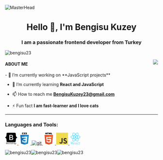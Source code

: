 ![MasterHead](https://1.bp.blogspot.com/-7A4WynwLsMw/XbBpCXG8fHI/AAAAAAAAMt4/uOa1bpLskYgrwGbllhSu2SDj_Mig8SXJQCLcBGAsYHQ/s1600/2000_600px.gif)
<h1 align="center">Hello 👋, I'm Bengisu Kuzey</h1>
<h3 align="center">I am a passionate frontend developer from Turkey</h3>

<p align="left"><img src="https://komarev.com/ghpvc/?username=bengisu23&label=Profile%20views&color=0e75b6&style=flat" alt="bengisu23" /></p>
<img align="right"  src="https://media.tenor.com/g3y2q5VQxvAAAAAM/cat-computer.gif">

<h4> ABOUT ME </h4>
- 🔭 I’m currently working on **JavaScript projects**

- 🌱 I’m currently learning **React and JavaScript**

- 📫 How to reach me **BengisuKuzey23@gmail.com**

- ⚡ Fun fact **I am fast-learner and I love cats**
<hr>

<p align="left"></p>

<h3 align="left">Languages and Tools:</h3>

<p align="left"> <a href="https://getbootstrap.com" target="_blank" rel="noreferrer"> <img src="https://raw.githubusercontent.com/devicons/devicon/master/icons/bootstrap/bootstrap-plain-wordmark.svg" alt="bootstrap" width="40" height="40"/> </a> <a href="https://www.w3schools.com/css/" target="_blank" rel="noreferrer"> <img src="https://raw.githubusercontent.com/devicons/devicon/master/icons/css3/css3-original-wordmark.svg" alt="css3" width="40" height="40"/> </a> <a href="https://git-scm.com/" target="_blank" rel="noreferrer"> <img src="https://www.vectorlogo.zone/logos/git-scm/git-scm-icon.svg" alt="git" width="40" height="40"/> </a> <a href="https://www.w3.org/html/" target="_blank" rel="noreferrer"> <img src="https://raw.githubusercontent.com/devicons/devicon/master/icons/html5/html5-original-wordmark.svg" alt="html5" width="40" height="40"/> </a> <a href="https://developer.mozilla.org/en-US/docs/Web/JavaScript" target="_blank" rel="noreferrer"> <img src="https://raw.githubusercontent.com/devicons/devicon/master/icons/javascript/javascript-original.svg" alt="javascript" width="40" height="40"/> </a> <a href="https://reactjs.org/" target="_blank" rel="noreferrer"> <img src="https://raw.githubusercontent.com/devicons/devicon/master/icons/react/react-original-wordmark.svg" alt="react" width="40" height="40"/> </a> </p>

<p><img align="left" src="https://github-readme-stats.vercel.app/api/top-langs?username=bengisu23&show_icons=true&locale=en&layout=compact" alt="bengisu23" /></p>


<p><img align="left" src="https://github-readme-stats.vercel.app/api?username=bengisu23&show_icons=true&locale=en" alt="bengisu23" /></p>

<p><img align="left" src="https://github-readme-streak-stats.herokuapp.com/?user=bengisu23&" alt="bengisu23" /></p>
